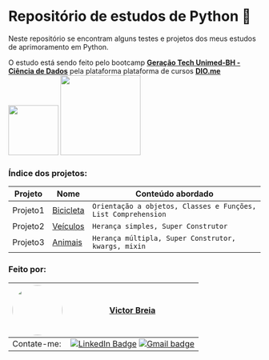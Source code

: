 # Repositório de estudos de Python 🐍

Neste repositório se encontram alguns testes e projetos dos meus estudos de aprimoramento em Python.

O estudo está sendo feito pelo bootcamp [**Geração Tech Unimed-BH - Ciência de Dados**](https://web.dio.me/track/ee0706bf-2d0a-4c45-8611-c1ee3b5fee2d) pela plataforma plataforma de cursos [**DIO.me**](https://dio.me)
[<img src="https://hermes.dio.me/tracks/342f7392-a8b5-421f-bea9-d29f1fd8aae9.png" width="100"/>](https://hermes.dio.me/tracks/342f7392-a8b5-421f-bea9-d29f1fd8aae9.png) [<img src="https://hermes.digitalinnovation.one/assets/diome/logo-full.svg" width="160"/>](https://hermes.digitalinnovation.one/assets/diome/logo-full.svg)

### Índice dos projetos:

| Projeto  | Nome                                                                                                                               | Conteúdo abordado                                             |
| -------- | ---------------------------------------------------------------------------------------------------------------------------------- | ------------------------------------------------------------- |
| Projeto1 | [Bicicleta](https://github.com/vbreia/Learning_Python/blob/main/Projetos_POO/01_Bicicleta_Classes_Functions_ListComprehensions.py) | `Orientação a objetos, Classes e Funções, List Comprehension` |
| Projeto2 | [Veículos](https://github.com/vbreia/Learning_Python/blob/main/Projetos_POO/02_heranca_simples_veiculo.py)                         | `Herança simples, Super Construtor`                           |
| Projeto3 | [Animais](https://github.com/vbreia/Learning_Python/blob/main/Projetos_POO/03_heranca_multipla_animais)                            | `Herança múltipla, Super Construtor, kwargs, mixin`           |

### Feito por:

| <a  href="https://www.linkedin.com/in/victor-breia/"> <img  style="border-radius: 50%;"  src="https://avatars.githubusercontent.com/u/85040712?s=400&u=5843536a267862ef643eca05f279615a29bc0c4c&v=4" width="100px;"  alt=""/> | [Victor Breia](https://www.linkedin.com/in/victor-breia/)</a>                                                                                                                                                                                                                                                          |
| ----------------------------------------------------------------------------------------------------------------------------------------------------------------------------------------------------------------------------- | ---------------------------------------------------------------------------------------------------------------------------------------------------------------------------------------------------------------------------------------------------------------------------------------------------------------------- |
| Contate-me:                                                                                                                                                                                                                   | [![LinkedIn Badge](https://img.shields.io/badge/linkedin-blue?logo=linkedin&style=for-the-badge&logoColor=white)](https://www.linkedin.com/in/victor-breia/) [![Gmail badge](https://img.shields.io/badge/outlook-blue?logo=microsoftoutlook&style=for-the-badge&logoColor=white)](mailto:victordaschagas@outlook.com) |
